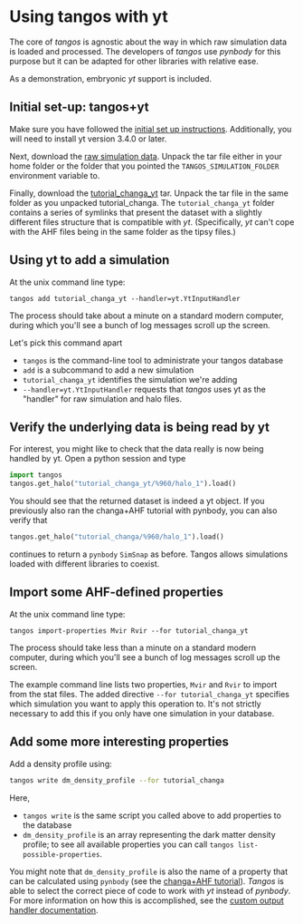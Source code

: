 Using tangos with yt
====================

The core of _tangos_ is agnostic about the way in which raw simulation data is loaded and processed. 
The developers of _tangos_ use _pynbody_ for this purpose but it can be adapted for other libraries
with relative ease.

As a demonstration, embryonic _yt_ support is included. 

Initial set-up: tangos+yt
--------------------------

Make sure you have followed the [initial set up instructions](index.md). Additionally, 
you will need to install yt version 3.4.0 or later.

Next, download the [raw simulation data](https://zenodo.org/record/5155467/files/tutorial_changa.tar.gz?download=1). Unpack the tar file either in your
home folder or the folder that you pointed the `TANGOS_SIMULATION_FOLDER` environment
variable to.

Finally, download the [tutorial_changa_yt](https://zenodo.org/record/5155467/files/tutorial_changa_yt.tar.gz?download=1)
tar. Unpack the tar file in the same folder as you unpacked tutorial_changa. The `tutorial_changa_yt`
folder contains a series of symlinks that present the dataset with a slightly different files structure
that is compatible with _yt_. (Specifically, _yt_ can't cope with the AHF
files being in the same folder as the tipsy files.)

Using yt to add a simulation
----------------------------

At the unix command line type:

```
tangos add tutorial_changa_yt --handler=yt.YtInputHandler
```

The process should take about a minute on a standard modern computer, during which you'll see a bunch of log messages 
scroll up the screen.
 
 Let's pick this command apart
 
  * `tangos` is the command-line tool to administrate your tangos database
  * `add` is a subcommand to add a new simulation
  * `tutorial_changa_yt` identifies the simulation we're adding
  * `--handler=yt.YtInputHandler` requests that _tangos_ uses yt as the "handler" for raw simulation and halo files.
  

Verify the underlying data is being read by yt
----------------------------------------------

For interest, you might like to check that the data really is now being handled by yt. Open a python session and type
```python
import tangos
tangos.get_halo("tutorial_changa_yt/%960/halo_1").load()
```
You should see that the returned dataset is indeed a yt object. If you previously also ran the changa+AHF tutorial
with pynbody, you can also verify that 
```python
tangos.get_halo("tutorial_changa/%960/halo_1").load()
```
continues to return a `pynbody` `SimSnap` as before. Tangos allows simulations loaded with different libraries to
coexist.

Import some AHF-defined properties
----------------------------------

At the unix command line type:

```
tangos import-properties Mvir Rvir --for tutorial_changa_yt
```

The process should take less than a minute on a standard modern computer, 
during which you'll see a bunch of log messages scroll up the screen.

The example command line lists two properties, `Mvir` and `Rvir` to import from the stat files. The added directive 
`--for tutorial_changa_yt` specifies which simulation you want to apply this operation to. It's not strictly
necessary to add this if you only have one simulation in your database.
 
 
Add some more interesting properties
------------------------------------

Add a density profile using:
 
```bash
tangos write dm_density_profile --for tutorial_changa  
```

Here,
 * `tangos write` is the same script you called above to add properties to the database
 * `dm_density_profile` is an array representing the dark matter density profile; to see all available properties
   you can call `tangos list-possible-properties`.

You might note that `dm_density_profile` is also the name of a property that can be calculated using
`pynbody` (see the [changa+AHF tutorial](first_steps_changa+ahf.md)). _Tangos_ is able to select the correct piece of
code to work with _yt_ instead of _pynbody_. For more information on how this is accomplished, 
see the [custom output handler documentation](custom_input_handlers.md).
